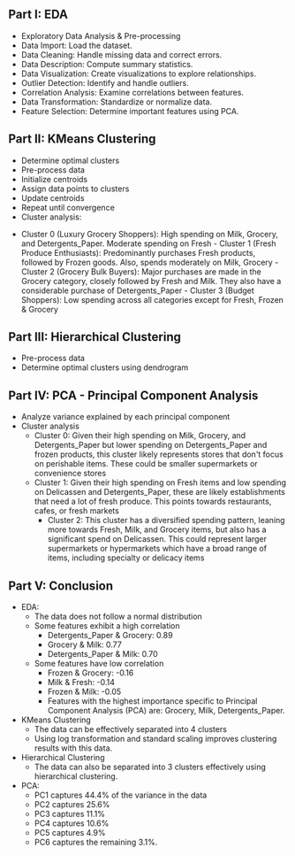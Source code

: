 ## Part I: EDA 
- Exploratory Data Analysis & Pre-processing
- Data Import: Load the dataset.
- Data Cleaning: Handle missing data and correct errors.
- Data Description: Compute summary statistics.
- Data Visualization: Create visualizations to explore relationships.
- Outlier Detection: Identify and handle outliers.
- Correlation Analysis: Examine correlations between features.
- Data Transformation: Standardize or normalize data.
- Feature Selection: Determine important features using PCA.
	
## Part II: KMeans Clustering
- Determine optimal clusters
- Pre-process data
- Initialize centroids
- Assign data points to clusters
- Update centroids
- Repeat until convergence
- Cluster analysis:
+ Cluster 0 (Luxury Grocery Shoppers): High spending on Milk, Grocery, and Detergents_Paper. Moderate spending on Fresh
    	- Cluster 1 (Fresh Produce Enthusiasts): Predominantly purchases Fresh products, followed by Frozen goods. Also, spends moderately on Milk, Grocery
       	- Cluster 2 (Grocery Bulk Buyers): Major purchases are made in the Grocery category, closely followed by Fresh and Milk. They also have a considerable purchase of Detergents_Paper
      	- Cluster 3 (Budget Shoppers): Low spending across all categories except for Fresh, Frozen & Grocery
	
## Part III: Hierarchical Clustering
- Pre-process data
- Determine optimal clusters using dendrogram
	
## Part IV: PCA - Principal Component Analysis
- Analyze variance explained by each principal component
- Cluster analysis
	- Cluster 0:  Given their high spending on Milk, Grocery, and Detergents_Paper but lower spending on Detergents_Paper and frozen products, this cluster likely represents stores that don't focus on perishable items. These could be smaller supermarkets or convenience stores
   	- Cluster 1: Given their high spending on Fresh items and low spending on Delicassen and Detergents_Paper, these are likely establishments that need a lot of fresh produce. This points towards restaurants, cafes, or fresh markets
      	- Cluster 2: This cluster has a diversified spending pattern, leaning more towards Fresh, Milk, and Grocery items, but also has a significant spend on Delicassen. This could represent larger supermarkets or hypermarkets which have a broad range of items, including specialty or delicacy items
## Part V: Conclusion
- EDA: 
	- The data does not follow a normal distribution
	- Some features exhibit a high correlation
		- Detergents_Paper & Grocery: 0.89
		- Grocery & Milk: 0.77
		- Detergents_Paper & Milk: 0.70
	- Some features have low correlation
		- Frozen & Grocery: -0.16
		- Milk & Fresh: -0.14
		- Frozen & Milk: -0.05    
		- Features with the highest importance specific to Principal Component Analysis (PCA) are: Grocery, Milk, Detergents_Paper.
- KMeans Clustering
	- The data can be effectively separated into 4 clusters
	- Using log transformation and standard scaling improves clustering results with this data.
- Hierarchical Clustering 
	- The data can also be separated into 3 clusters effectively using hierarchical clustering. 
- PCA:
	- PC1 captures 44.4% of the variance in the data
	- PC2 captures 25.6%
	- PC3 captures 11.1%
	- PC4 captures 10.6%
	- PC5 captures 4.9%
	- PC6 captures the remaining 3.1%.
